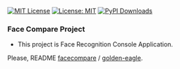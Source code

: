  [![MIT License](http://img.shields.io/badge/license-MIT-blue.svg?style=flat)](LICENSE) [![License: MIT](https://img.shields.io/badge/License-MIT-yellow.svg)](https://opensource.org/licenses/MIT) [![PyPI Downloads](https://static.pepy.tech/badge/golden-eagle)](https://pepy.tech/projects/golden-eagle)

### Face Compare Project

- This project is Face Recognition Console Application.

Please, README [facecompare](https://github.com/takkii/facecompare/wiki/facecompare) / [golden-eagle](https://github.com/takkii/facecompare/wiki/manual).

